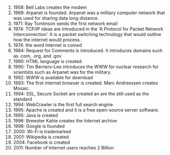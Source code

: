 1.	1958: Bell Labs creates the modem
2.	1969: Arpanet is founded. Arpanet was a military computer network that was used for sharing data long distance.
3.	1971: Ray Tomlinson sends the first network email
4.	1974: TCP/IP ideas are introduced in the 'A Protocol for Packet Network Interconnection'. It is a packet switching technology that would outline how the internet would process.
5.	1974: the word Internet is coined
6.	1984: Request for Comments is introduced. It introduces domains such as .com, .org, and .gov
7.	1990: HTML language is created.
8.	1990: Tim Berners-Lee introduces the WWW for nuclear research for scientists such as Arpanet was for the military.
9.	1992: WWW is available for download
10.	1993: The first internet browser is created. Marc Andreessen creates Mosaic.
11.	1994: SSL, Secure Socket are created an are the still used as the standard
12.	1994: WebCrawler is the first full search engine
13.	1995: Apache is created and it is a free open-source server software.
14.	1995: Java is created
15.	1996: Brewster Kahle creates the Internet archive
16.	1998: Google is founded
17.	2000: Wi-Fi is trademarked
18.	2001: Wikipedia is created
19.	2004: Facebook is created
20.	2011: Number of Internet users reaches 2 Billion 
